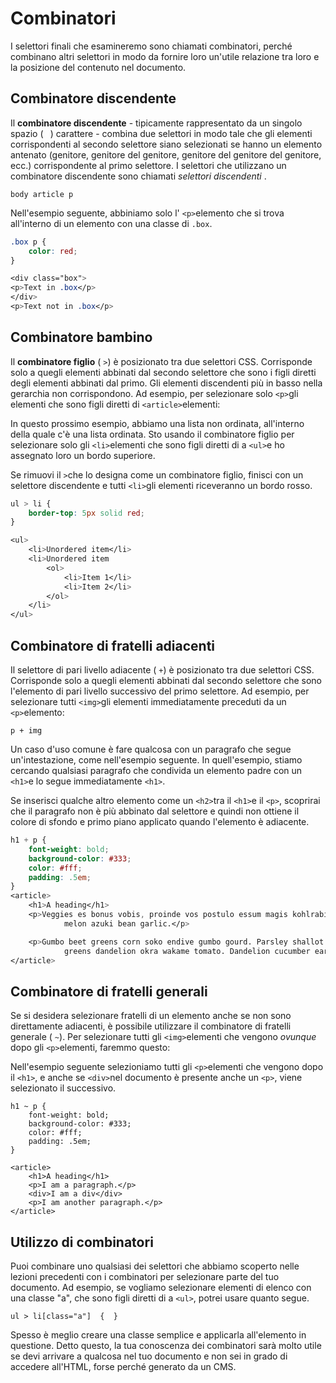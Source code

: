 # Combinatori

I selettori finali che esamineremo sono chiamati combinatori, perché  combinano altri selettori in modo da fornire loro un'utile relazione tra loro e la posizione del contenuto nel documento.

## Combinatore discendente

Il **combinatore discendente**  - tipicamente rappresentato da un singolo spazio ( ` `) carattere - combina due selettori in modo tale che gli elementi  corrispondenti al secondo selettore siano selezionati se hanno un  elemento antenato (genitore, genitore del genitore, genitore del  genitore del genitore, ecc.) corrispondente al primo selettore. I selettori che utilizzano un combinatore discendente sono chiamati *selettori discendenti* .

```
body article p
```

Nell'esempio seguente, abbiniamo solo l' `<p>`elemento che si trova all'interno di un elemento con una classe di `.box`.

```css
.box p {
    color: red;
}  

<div class="box">
<p>Text in .box</p>
</div>
<p>Text not in .box</p>
```

## Combinatore bambino

Il **combinatore figlio**  ( `>`) è posizionato tra due selettori CSS. Corrisponde solo a quegli elementi abbinati dal secondo selettore che sono i figli diretti degli elementi abbinati dal primo. Gli elementi discendenti più in basso nella gerarchia non corrispondono. Ad esempio, per selezionare solo `<p>`gli elementi che sono figli diretti di `<article>`elementi:

In questo prossimo esempio, abbiamo una lista non ordinata, all'interno della quale c'è una lista ordinata. Sto usando il combinatore figlio per selezionare solo gli `<li>`elementi che sono figli diretti di a `<ul>`e ho assegnato loro un bordo superiore.

Se rimuovi il `>`che lo designa come un combinatore figlio, finisci con un selettore discendente e tutti `<li>`gli elementi riceveranno un bordo rosso.

```css
ul > li {
    border-top: 5px solid red;
}

<ul>
    <li>Unordered item</li>
    <li>Unordered item
        <ol>
            <li>Item 1</li>
            <li>Item 2</li>
        </ol>
    </li>
</ul>
```

## Combinatore di fratelli adiacenti

Il selettore di pari livello adiacente ( `+`) è posizionato tra due selettori CSS. Corrisponde solo a quegli elementi abbinati dal secondo selettore che sono  l'elemento di pari livello successivo del primo selettore. Ad esempio, per selezionare tutti `<img>`gli elementi immediatamente preceduti da un `<p>`elemento:

```
p + img
```

Un caso d'uso comune è fare qualcosa con un paragrafo che segue un'intestazione, come nell'esempio seguente. In quell'esempio, stiamo cercando qualsiasi paragrafo che condivida un elemento padre con un `<h1>`e lo segue immediatamente `<h1>`.

Se inserisci qualche altro elemento come un `<h2>`tra il `<h1>`e il `<p>`, scoprirai che il paragrafo non è più abbinato dal selettore e quindi  non ottiene il colore di sfondo e primo piano applicato quando  l'elemento è adiacente.

```css
h1 + p {
    font-weight: bold;
    background-color: #333;
    color: #fff;
    padding: .5em;
} 
<article>
    <h1>A heading</h1>
    <p>Veggies es bonus vobis, proinde vos postulo essum magis kohlrabi welsh onion daikon amaranth tatsoi tomatillo
            melon azuki bean garlic.</p>

    <p>Gumbo beet greens corn soko endive gumbo gourd. Parsley shallot courgette tatsoi pea sprouts fava bean collard
            greens dandelion okra wakame tomato. Dandelion cucumber earthnut pea peanut soko zucchini.</p>
</article>
```

## Combinatore di fratelli generali

Se si desidera selezionare fratelli di un elemento anche se non sono  direttamente adiacenti, è possibile utilizzare il combinatore di  fratelli generale ( `~`). Per selezionare tutti gli `<img>`elementi che vengono *ovunque* dopo gli `<p>`elementi, faremmo questo:

Nell'esempio seguente selezioniamo tutti gli `<p>`elementi che vengono dopo il `<h1>`, e anche se `<div>`nel documento è presente anche un `<p>`, viene selezionato il successivo.

```
h1 ~ p {
    font-weight: bold;
    background-color: #333;
    color: #fff;
    padding: .5em;
}

<article>
    <h1>A heading</h1>
    <p>I am a paragraph.</p>
    <div>I am a div</div>
    <p>I am another paragraph.</p>
</article>

```

## Utilizzo di combinatori

Puoi combinare uno qualsiasi dei selettori che abbiamo scoperto nelle  lezioni precedenti con i combinatori per selezionare parte del tuo  documento. Ad esempio, se vogliamo selezionare elementi di elenco con una classe "a", che sono figli diretti di a `<ul>`, potrei usare quanto segue.

```
ul > li[class="a"]  {  }
```

Spesso è meglio creare una classe semplice e applicarla all'elemento in questione. Detto questo, la tua conoscenza dei combinatori sarà molto utile se devi  arrivare a qualcosa nel tuo documento e non sei in grado di accedere  all'HTML, forse perché generato da un CMS.